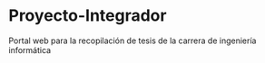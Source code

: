 # Proyecto-Integrador
Portal web para la recopilación de tesis de la carrera de ingeniería informática

